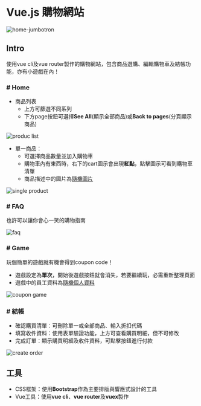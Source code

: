 # Vue.js 購物網站

![home-jumbotron](https://i.imgur.com/IrMGOdv.png)

## Intro

使用vue cli及vue router製作的購物網站，包含商品選購、編輯購物車及結帳功能，亦有小遊戲在內！

### # Home

* 商品列表
    * 上方可篩選不同系列
    * 下方page按鈕可選擇**See All**(顯示全部商品)或**Back to pages**(分頁顯示商品)
    
![produc list](https://i.imgur.com/7Bro4VU.png)

* 單一商品：
     * 可選擇商品數量並加入購物車
     * 購物車內有東西時，右下的cart圖示會出現**紅點**，點擊圖示可看到購物車清單
     * 商品描述中的圖片為[隨機圖片](#api)

![single product](https://i.imgur.com/5yxFrAz.png)

### # FAQ

也許可以讓你會心一笑的購物指南

![faq](https://i.imgur.com/McdKLH9.png)

### # Game

玩個簡單的遊戲就有機會得到coupon code！

* 遊戲設定為**單次**，開始後遊戲按鈕就會消失，若要繼續玩，必需重新整理頁面
* 遊戲中的員工資料為[隨機個人資料](#api)

![coupon game](https://i.imgur.com/b0MLJP7.png)

### # 結帳

* 確認購買清單：可刪除單一或全部商品、輸入折扣代碼
* 填寫收件資料：使用表單驗證功能，上方可查看購買明細，但不可修改
* 完成訂單：顯示購買明細及收件資料，可點擊按鈕進行付款

![create order](https://i.imgur.com/sbhIDph.png)

## 工具

* CSS框架：使用**Bootstrap**作為主要排版與響應式設計的工具
* Vue工具：使用**vue cli**、**vue router**及**vuex**製作

